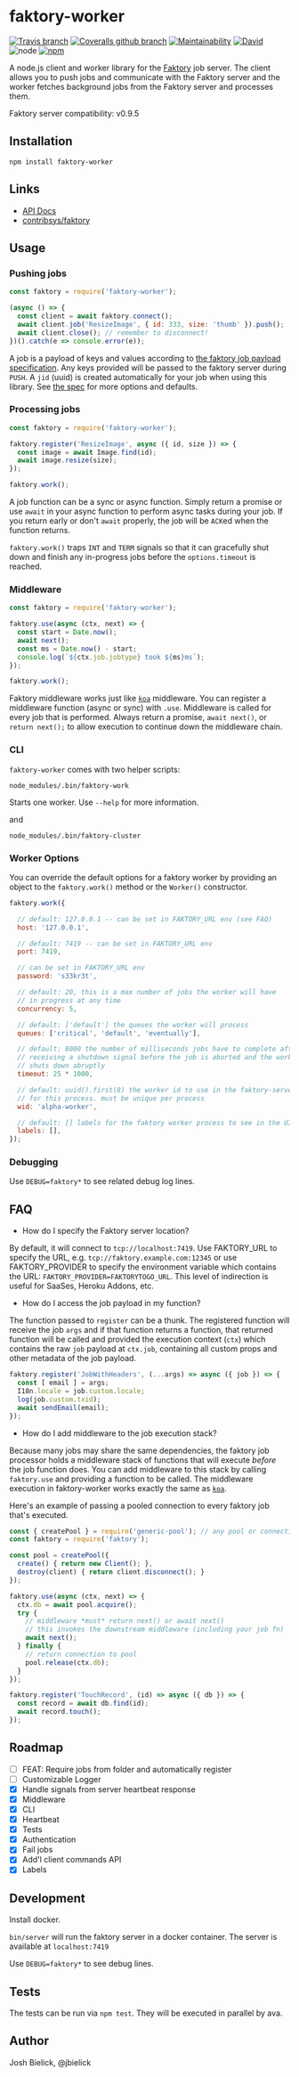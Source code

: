 # faktory-worker

[![Travis branch](https://img.shields.io/travis/jbielick/faktory_worker_node/master.svg)](https://travis-ci.org/jbielick/faktory_worker_node)
[![Coveralls github branch](https://img.shields.io/coveralls/github/jbielick/faktory_worker_node/master.svg)](https://coveralls.io/github/jbielick/faktory_worker_node)
[![Maintainability](https://api.codeclimate.com/v1/badges/329414a31b696eeaf1b2/maintainability)](https://codeclimate.com/github/jbielick/faktory_worker_node/maintainability)
[![David](https://img.shields.io/david/jbielick/faktory_worker_node.svg)](https://david-dm.org/jbielick/faktory_worker_node)
![node](https://img.shields.io/node/v/faktory-worker.svg)
[![npm](https://img.shields.io/npm/dm/faktory-worker.svg)](https://www.npmjs.com/package/faktory-worker)

A node.js client and worker library for the [Faktory](https://github.com/contribsys/faktory) job server. The client allows you to push jobs and communicate with the Faktory server and the worker fetches background jobs from the Faktory server and processes them.

Faktory server compatibility: v0.9.5

## Installation

```
npm install faktory-worker
```

## Links

- [API Docs](docs/api.md)
- [contribsys/faktory](https://github.com/contribsys/faktory)

## Usage

### Pushing jobs

```js
const faktory = require('faktory-worker');

(async () => {
  const client = await faktory.connect();
  await client.job('ResizeImage', { id: 333, size: 'thumb' }).push();
  await client.close(); // remember to disconnect!
})().catch(e => console.error(e));
```

A job is a payload of keys and values according to [the faktory job payload specification](https://github.com/contribsys/faktory/wiki/The-Job-Payload). Any keys provided will be passed to the faktory server during `PUSH`. A `jid` (uuid) is created automatically for your job when using this library. See [the spec](https://github.com/contribsys/faktory/wiki/The-Job-Payload) for more options and defaults.

### Processing jobs

```js
const faktory = require('faktory-worker');

faktory.register('ResizeImage', async ({ id, size }) => {
  const image = await Image.find(id);
  await image.resize(size);
});

faktory.work();
```

A job function can be a sync or async function. Simply return a promise or use `await` in your async function to perform async tasks during your job. If you return early or don't `await` properly, the job will be `ACK`ed when the function returns.

`faktory.work()` traps `INT` and `TERM` signals so that it can gracefully shut down and finish any in-progress jobs before the `options.timeout` is reached.

### Middleware

```js
const faktory = require('faktory-worker');

faktory.use(async (ctx, next) => {
  const start = Date.now();
  await next();
  const ms = Date.now() - start;
  console.log(`${ctx.job.jobtype} took ${ms}ms`);
});

faktory.work();
```

Faktory middleware works just like [`koa`](https://github.com/koajs/koa) middleware. You can register a middleware function (async or sync) with `.use`. Middleware is called for every job that is performed. Always return a promise, `await next()`, or `return next();` to allow execution to continue down the middleware chain.

### CLI

`faktory-worker` comes with two helper scripts:

`node_modules/.bin/faktory-work`

Starts one worker. Use `--help` for more information.

and

`node_modules/.bin/faktory-cluster`

### Worker Options

You can override the default options for a faktory worker by providing an object to the `faktory.work()` method or the `Worker()` constructor.

```js
faktory.work({

  // default: 127.0.0.1 -- can be set in FAKTORY_URL env (see FAQ)
  host: '127.0.0.1',

  // default: 7419 -- can be set in FAKTORY_URL env
  port: 7419,

  // can be set in FAKTORY_URL env
  password: 's33kr3t',

  // default: 20, this is a max number of jobs the worker will have
  // in progress at any time
  concurrency: 5,

  // default: ['default'] the queues the worker will process
  queues: ['critical', 'default', 'eventually'],

  // default: 8000 the number of milliseconds jobs have to complete after
  // receiving a shutdown signal before the job is aborted and the worker
  // shuts down abruptly
  timeout: 25 * 1000,

  // default: uuid().first(8) the worker id to use in the faktory-server connection
  // for this process. must be unique per process
  wid: 'alpha-worker',

  // default: [] labels for the faktory worker process to see in the UI
  labels: [],
});
```

### Debugging

Use `DEBUG=faktory*` to see related debug log lines.

## FAQ

* How do I specify the Faktory server location?

By default, it will connect to `tcp://localhost:7419`.
Use FAKTORY_URL to specify the URL, e.g. `tcp://faktory.example.com:12345` or use FAKTORY_PROVIDER to specify the environment variable which contains the URL: `FAKTORY_PROVIDER=FAKTORYTOGO_URL`.  This level of
indirection is useful for SaaSes, Heroku Addons, etc.

* How do I access the job payload in my function?

The function passed to `register` can be a thunk. The registered function will receive the job `args` and if that function returns a function, that returned function will be called and provided the execution context (`ctx`) which contains the raw `job` payload at `ctx.job`, containing all custom props and other metadata of the job payload.

```js
faktory.register('JobWithHeaders', (...args) => async ({ job }) => {
  const [ email ] = args;
  I18n.locale = job.custom.locale;
  log(job.custom.txid);
  await sendEmail(email);
});
```

* How do I add middleware to the job execution stack?

Because many jobs may share the same dependencies, the faktory job processor holds a middleware stack of functions that will execute _before_ the job function does. You can add middleware to this stack by calling `faktory.use` and providing a function to be called. The middleware execution in faktory-worker works exactly the same as [`koa`](https://github.com/koajs/koa).

Here's an example of passing a pooled connection to every faktory job that's executed.

```js
const { createPool } = require('generic-pool'); // any pool or connection library works
const faktory = require('faktory');

const pool = createPool({
  create() { return new Client(); },
  destroy(client) { return client.disconnect(); }
});

faktory.use(async (ctx, next) => {
  ctx.db = await pool.acquire();
  try {
    // middleware *must* return next() or await next()
    // this invokes the downstream middleware (including your job fn)
    await next();
  } finally {
    // return connection to pool
    pool.release(ctx.db);
  }
});

faktory.register('TouchRecord', (id) => async ({ db }) => {
  const record = await db.find(id);
  await record.touch();
});
```

## Roadmap

 - [ ] FEAT: Require jobs from folder and automatically register
 - [ ] Customizable Logger
 - [x] Handle signals from server heartbeat response
 - [x] Middleware
 - [x] CLI
 - [x] Heartbeat
 - [x] Tests
 - [x] Authentication
 - [x] Fail jobs
 - [x] Add'l client commands API
 - [x] Labels

## Development

Install docker.

`bin/server` will run the faktory server in a docker container. The server is available at `localhost:7419`

Use `DEBUG=faktory*` to see debug lines.

## Tests

The tests can be run via `npm test`. They will be executed in parallel by ava.

## Author

Josh Bielick, @jbielick
